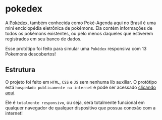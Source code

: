 # pokedex

A [Pokédex](https://www.pokemythology.net/versoes-de-pokedex/), também conhecida como Poké-Agenda aqui no Brasil é uma mini enciclopédia eletrônica de pokémons. Ela contém informações de todos os pokémons existentes, ou pelo menos daqueles que estiverem registrados em seu banco de dados.

Esse protótipo foi feito para simular uma `Pokédex` responsiva com 13 Pokemons descobertos!

## Estrutura

O projeto foi feito em `HTML`, `CSS` e `JS` sem nenhuma lib auxiliar. O protótipo está `hospedado publicamente na internet` e pode ser acessado [clicando aqui](https://soutowhs.github.io/pokedex/).

Ele é `totalmente responsivo`, ou seja, será totalmente funcional em qualquer navegador de qualquer dispositivo que possua conexão com a internet!
